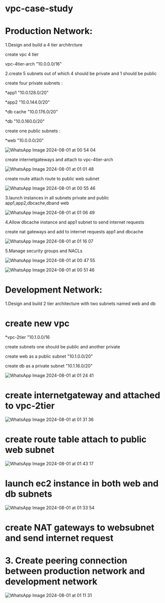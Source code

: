 # vpc-case-study
# Production Network:

1.Design and build a 4 tier architrcture

create vpc 4 tier

vpc-4tier-arch "10.0.0.0/16"

2.create 5 subnets out of  which 4 should be private and 1 should be public


create four private  subnets :

*app1 "10.0.128.0/20"

*app2 "10.0.144.0/20"

*db cache "10.0.176.0/20"

*db "10.0.160.0/20"

create one public subnets :

*web "10.0.0.0/20"

![WhatsApp Image 2024-08-01 at 00 54 04](https://github.com/user-attachments/assets/6d20a0be-6350-45f4-9daf-83cb2e85109f)

create internetgateways and attach to vpc-4tier-arch

![WhatsApp Image 2024-08-01 at 01 01 48](https://github.com/user-attachments/assets/021a797e-c286-4aab-b703-c18212a5904b)

create route attach route to public web subnet

![WhatsApp Image 2024-08-01 at 00 55 46](https://github.com/user-attachments/assets/a45de047-ba64-463a-b3c1-0d4131d22f8e)

3.launch instances in all subnets private and public app1,app2,dbcache,dband web

![WhatsApp Image 2024-08-01 at 01 06 49](https://github.com/user-attachments/assets/72dfadb9-f671-4b33-a9f1-234cfec35f62)


4.Allow dbcache instance and app1 subnet to send internet requests

create nat gateways and add to internet requests app1 and dbcache

![WhatsApp Image 2024-08-01 at 01 16 07](https://github.com/user-attachments/assets/ec56a706-2660-407a-b784-bc8990465723)


5.Manage security groups and NACLs

![WhatsApp Image 2024-08-01 at 00 47 55](https://github.com/user-attachments/assets/61243df8-ea69-498a-a415-0c787cbadf7b)

![WhatsApp Image 2024-08-01 at 00 51 46](https://github.com/user-attachments/assets/8f30f24f-cbc7-429e-b643-8f5201a49864)

# Development Network:
1.Design and build 2 tier architecture with two subnets named web and db

# create new vpc
 *vpc-2tier "10.1.0.0/16

 create subnets one should be public and another private

create web as a public subnet "10.1.0.0/20"

create db as a private subnet "10.1.16.0/20"

![WhatsApp Image 2024-08-01 at 01 24 41](https://github.com/user-attachments/assets/a38e0770-148d-46e2-a1f2-b048146152fa)

# create internetgateway and attached to vpc-2tier


![WhatsApp Image 2024-08-01 at 01 31 36](https://github.com/user-attachments/assets/bce0f68b-a111-44e5-8a6a-57eddf47a0be)

# create route table attach  to public web subnet

![WhatsApp Image 2024-08-01 at 01 43 17](https://github.com/user-attachments/assets/7d3adaf6-37bd-47f0-a8c1-932be4a8c4d1)


# launch ec2 instance in both web and db subnets


![WhatsApp Image 2024-08-01 at 01 33 54](https://github.com/user-attachments/assets/e40395c9-b9fc-496c-8c19-89c8cf1a0aef)


# create NAT gateways  to websubnet and send internet request
 

# 3. Create peering connection between production network and development network

 ![WhatsApp Image 2024-08-01 at 01 11 31](https://github.com/user-attachments/assets/db7f2b45-ed0a-4d99-8900-5b460d907c87)










